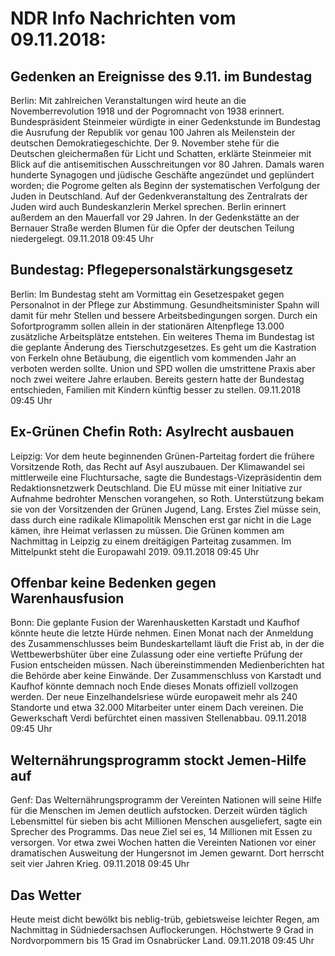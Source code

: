 # NDR Info Nachrichten vom 09.11.2018:


## Gedenken an Ereignisse des 9.11. im Bundestag
Berlin: Mit zahlreichen Veranstaltungen wird heute an die Novemberrevolution 1918 und der Pogromnacht von 1938 erinnert. Bundespräsident Steinmeier würdigte in einer Gedenkstunde im Bundestag die Ausrufung der Republik vor genau 100 Jahren als Meilenstein der deutschen Demokratiegeschichte. Der 9. November stehe für die Deutschen gleichermaßen für Licht und Schatten, erklärte Steinmeier mit Blick auf die antisemitischen Ausschreitungen vor 80 Jahren. Damals waren hunderte Synagogen und jüdische Geschäfte angezündet und geplündert worden; die Pogrome gelten als Beginn der systematischen Verfolgung der Juden in Deutschland. Auf der Gedenkveranstaltung des Zentralrats der Juden wird auch Bundeskanzlerin Merkel sprechen. Berlin erinnert außerdem an den Mauerfall vor 29 Jahren. In der Gedenkstätte an der Bernauer Straße werden Blumen für die Opfer der deutschen Teilung niedergelegt. 09.11.2018 09:45 Uhr 

## Bundestag: Pflegepersonalstärkungsgesetz
Berlin: Im Bundestag steht am Vormittag ein Gesetzespaket gegen Personalnot in der Pflege zur Abstimmung. Gesundheitsminister Spahn will damit für mehr Stellen und bessere Arbeitsbedingungen sorgen. Durch ein Sofortprogramm sollen allein in der stationären Altenpflege 13.000 zusätzliche Arbeitsplätze entstehen. Ein weiteres Thema im Bundestag ist die geplante Änderung des Tierschutzgesetzes. Es geht um die Kastration von Ferkeln ohne Betäubung, die eigentlich vom kommenden Jahr an verboten werden sollte. Union und SPD wollen die umstrittene Praxis aber noch zwei weitere Jahre erlauben. Bereits gestern hatte der Bundestag entschieden, Familien mit Kindern künftig besser zu stellen. 09.11.2018 09:45 Uhr 

## Ex-Grünen Chefin Roth: Asylrecht ausbauen
Leipzig: Vor dem heute beginnenden Grünen-Parteitag fordert die frühere Vorsitzende Roth, das Recht auf Asyl auszubauen. Der Klimawandel sei mittlerweile eine Fluchtursache, sagte die Bundestags-Vizepräsidentin dem Redaktionsnetzwerk Deutschland. Die EU müsse mit einer Initiative zur Aufnahme bedrohter Menschen vorangehen, so Roth. Unterstützung bekam sie von der Vorsitzenden der Grünen Jugend, Lang. Erstes Ziel müsse sein, dass durch eine radikale Klimapolitik Menschen erst gar nicht in die Lage kämen, ihre Heimat verlassen zu müssen. Die Grünen kommen am Nachmittag in Leipzig zu einem dreitägigen Parteitag zusammen. Im Mittelpunkt steht die Europawahl 2019. 09.11.2018 09:45 Uhr 

## Offenbar keine Bedenken gegen Warenhausfusion
Bonn: Die geplante Fusion der Warenhausketten Karstadt und Kaufhof könnte heute die letzte Hürde nehmen. Einen Monat nach der Anmeldung des Zusammenschlusses beim Bundeskartellamt läuft die Frist ab, in der die Wettbewerbshüter über eine Zulassung oder eine vertiefte Prüfung der Fusion entscheiden müssen. Nach übereinstimmenden Medienberichten hat die Behörde aber keine Einwände. Der Zusammenschluss von Karstadt und Kaufhof könnte demnach noch Ende dieses Monats offiziell vollzogen werden. Der neue Einzelhandelsriese würde europaweit mehr als 240 Standorte und etwa 32.000 Mitarbeiter unter einem Dach vereinen. Die Gewerkschaft Verdi befürchtet einen massiven Stellenabbau. 09.11.2018 09:45 Uhr 

## Welternährungsprogramm stockt Jemen-Hilfe auf
Genf: Das Welternährungsprogramm der Vereinten Nationen will seine Hilfe für die Menschen im Jemen deutlich aufstocken. Derzeit würden täglich Lebensmittel für sieben bis acht Millionen Menschen ausgeliefert, sagte ein Sprecher des Programms. Das neue Ziel sei es, 14 Millionen mit Essen zu versorgen. Vor etwa zwei Wochen hatten die Vereinten Nationen vor einer dramatischen Ausweitung der Hungersnot im Jemen gewarnt. Dort herrscht seit vier Jahren Krieg. 09.11.2018 09:45 Uhr 

## Das Wetter
Heute meist dicht bewölkt bis neblig-trüb, gebietsweise leichter Regen, am Nachmittag in Südniedersachsen Auflockerungen. Höchstwerte 9 Grad in Nordvorpommern bis 15 Grad im Osnabrücker Land. 09.11.2018 09:45 Uhr 
